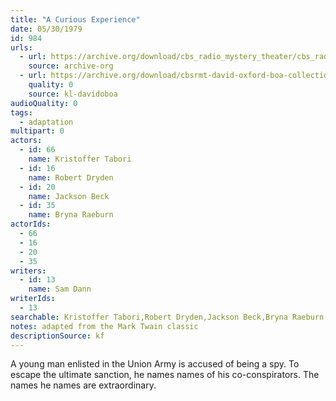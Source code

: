 ```yaml
---
title: "A Curious Experience"
date: 05/30/1979
id: 984
urls: 
  - url: https://archive.org/download/cbs_radio_mystery_theater/cbs_radio_mystery_theater-0951-1000.zip/cbs_radio_mystery_theater-0951-1000%2Fcbsrmt_0984_a_curious_experience.mp3
    source: archive-org
  - url: https://archive.org/download/cbsrmt-david-oxford-boa-collection/CBSRMT-790530-0984-A-Curious-Experience-(128-48)_WBBM-JE-{BoA}.mp3
    quality: 0
    source: kl-davidoboa
audioQuality: 0
tags: 
  - adaptation
multipart: 0
actors:  
  - id: 66
    name: Kristoffer Tabori  
  - id: 16
    name: Robert Dryden  
  - id: 20
    name: Jackson Beck  
  - id: 35
    name: Bryna Raeburn
actorIds:  
  - 66  
  - 16  
  - 20  
  - 35
writers:  
  - id: 13
    name: Sam Dann
writerIds:  
  - 13
searchable: Kristoffer Tabori,Robert Dryden,Jackson Beck,Bryna Raeburn Sam Dann
notes: adapted from the Mark Twain classic
descriptionSource: kf
---
```

A young man enlisted in the Union Army is accused of being a spy. To escape the ultimate sanction, he names names of his co-conspirators. The names he names are extraordinary.